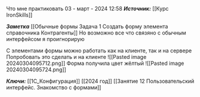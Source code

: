 
Что мне практиковать
 03 - март - 2024  12:58 
***Источник:***  [[Курс IronSkills]] 

***Заметка*** 
[[Обычные формы Задача 1 Создать форму элемента справочника Контрагенты]] Но возможно все что связяно с обычным интерфейсом я проигнорирую

С элементами формы можно работать как на клиенте, так и на сервере
Попробовать это сделать и на клиенте
![[Pasted image 20240304095712.png]]
Форма получила цвет жёлтый
![[Pasted image 20240304095724.png]]



***Ключи:*** [[1С_Конфигурация]] [[2024 год]]  [[Занятие 12 Пользовательский интерфейс. Знакомство с формами]]
